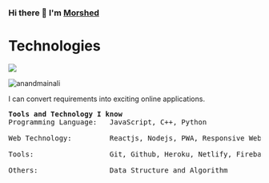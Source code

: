 ### Hi there 👋 I'm [Morshed](#)
<h1>Technologies</h1>
<p>
  <a href="https://skillicons.dev">
    <img src="https://skillicons.dev/icons?i=js,ts,py,cs,nodejs,express,dotnet,django,flask,git,github,mongodb,react,redux,materialui,nextjs,tailwind,jest,nginx" />
  </a>
</p>
<img src="https://komarev.com/ghpvc/?username=riaadmorshed" alt="anandmainali" />
<div>
 <p>
I can convert requirements into exciting online applications.
</p>
</div>
<pre>
<strong>Tools and Technology I know</strong>
Programming Language:   JavaScript, C++, Python </br>
Web Technology:         Reactjs, Nodejs, PWA, Responsive Web Design </br>
Tools:                  Git, Github, Heroku, Netlify, Firebase, MongoDB. </br>
Others:                 Data Structure and Algorithm </br>
</pre>
